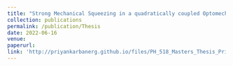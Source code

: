 ```yaml
---
title: "Strong Mechanical Squeezing in a quadratically coupled Optomechanical MIM System"
collection: publications
permalink: /publication/Thesis
date: 2022-06-16
venue: 
paperurl: 
link: 'http://priyankarbanerg.github.io/files/PH_518_Masters_Thesis_Priyankar.pdf'
---
```

